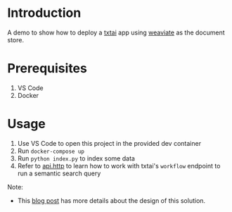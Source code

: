 # Introduction

A demo to show how to deploy a [txtai](https://github.com/neuml/txtai) app using [weaviate](https://github.com/semi-technologies/weaviate) as the document store.

# Prerequisites

1. VS Code
2. Docker

# Usage

1. Use VS Code to open this project in the provided dev container
2. Run `docker-compose up`
3. Run `python index.py` to index some data
4. Refer to [api.http](./api.http) to learn how to work with txtai's `workflow` endpoint to run a semantic search query

Note:

* This [blog post](https://medium.com/@_init_/how-to-quickly-build-a-semantic-search-system-with-txtai-and-weaviate-fd4084e93aaa) has more details about the design of this solution.

